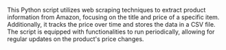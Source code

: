 This Python script utilizes web scraping techniques to extract product information from Amazon, focusing on the title and price of a specific item. Additionally, it tracks the price over time and stores the data in a CSV file. The script is equipped with functionalities to run periodically, allowing for regular updates on the product's price changes.
